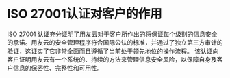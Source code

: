 # ISO 27001认证对客户的作用

ISO 27001 认证充分证明了用友云对于客户所作出的将保证每个级别的信息安全的承诺。用友云的安全管理程序符合国际公认的标准，并通过了独立第三方审计的验证，这证实了它非常全面而且遵循了当前处于领先地位的操作流程。
该认证向客户证明用友云有一个系统的、持续的方法来管理信息安全风险，以保障自身及客户信息的保密性、完整性和可用性。
